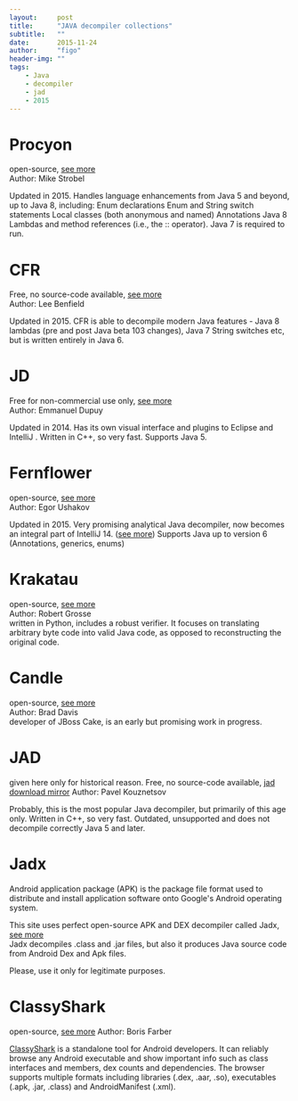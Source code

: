 ```yaml
---
layout:     post
title:      "JAVA decompiler collections"
subtitle:   ""  
date:       2015-11-24
author:     "figo"
header-img: ""
tags:
    - Java
    - decompiler
    - jad
    - 2015
---
```


# Procyon  
open-source, [see more][1]  
Author: Mike Strobel  

Updated in 2015. Handles language enhancements from Java 5 and beyond, up to Java 8, including: 
Enum declarations
Enum and String switch statements
Local classes (both anonymous and named)
Annotations
Java 8 Lambdas and method references (i.e., the :: operator).
Java 7 is required to run.  

[1]: https://bitbucket.org/mstrobel/procyon/wiki/Java%20Decompiler

# CFR  
Free, no source-code available, [see more][2]  
Author: Lee Benfield  

Updated in 2015. CFR is able to decompile modern Java features - Java 8 lambdas (pre and post Java beta 103 changes), Java 7 String switches etc, but is written entirely in Java 6. 

[2]: http://www.benf.org/other/cfr/

# JD  
Free for non-commercial use only, [see more][3]  
Author: Emmanuel Dupuy  

Updated in 2014. Has its own visual interface and plugins to Eclipse and IntelliJ . Written in C++, so very fast. Supports Java 5.  

[3]: http://jd.benow.ca/
[4]: https://github.com/java-decompiler

# Fernflower  
open-source, [see more][5]  
Author: Egor Ushakov  

Updated in 2015. Very promising analytical Java decompiler, now becomes an integral part of IntelliJ 14. ([see more][6]) 
Supports Java up to version 6 (Annotations, generics, enums)  

[5]: https://github.com/fesh0r/fernflower
[6]: https://github.com/JetBrains/intellij-community/tree/master/plugins/java-decompiler

# Krakatau  
open-source, [see more][7]  
Author: Robert Grosse  
written in Python, includes a robust verifier. It focuses on translating arbitrary byte code into valid Java code, as opposed to reconstructing the original code.

[7]: https://github.com/Storyyeller/Krakatau

# Candle  
open-source, [see more][8]  
Author: Brad Davis  
developer of JBoss Cake, is an early but promising work in progress.  

[8]: https://github.com/bradsdavis/candle-decompiler

# JAD  
given here only for historical reason. Free, no source-code available, [jad download mirror][9]
Author: Pavel Kouznetsov  

Probably, this is the most popular Java decompiler, but primarily of this age only. Written in C++, so very fast. 
Outdated, unsupported and does not decompile correctly Java 5 and later.  

[9]: http://www.javadecompilers.com/jad

# Jadx  
Android application package (APK) is the package file format used to distribute and install application software onto Google's Android operating system.  

This site uses perfect open-source APK and DEX decompiler called Jadx, [see more][10]  
Jadx decompiles .class and .jar files, but also it produces Java source code from Android Dex and Apk files.  

[10]: https://sourceforge.net/projects/jadx/files/

Please, use it only for legitimate purposes.

# ClassyShark
open-source, [see more][11]
Author: Boris Farber

[ClassyShark][12] is a standalone tool for Android developers. It can reliably browse any Android executable and show important info such as class interfaces and members, dex counts and dependencies. 
The browser supports multiple formats including libraries (.dex, .aar, .so), executables (.apk, .jar, .class) and AndroidManifest (.xml).

[11]: https://github.com/google/android-classyshark
[12]: http://www.api-solutions.com/p/classyshark_6.html
